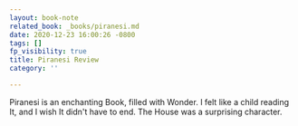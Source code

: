 ```yaml
---
layout: book-note
related_book: _books/piranesi.md
date: 2020-12-23 16:00:26 -0800
tags: []
fp_visibility: true
title: Piranesi Review
category: ''

---
```

Piranesi is an enchanting Book, filled with Wonder. I felt like a child reading It, and I wish It didn't have to end. The House was a surprising character.